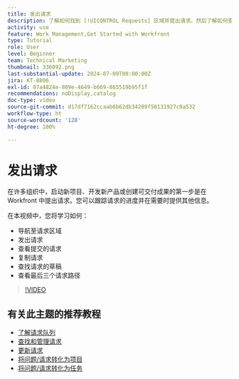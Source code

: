 ```yaml
---
title: 发出请求
description: 了解如何找到 [!UICONTROL Requests] 区域并提出请求。然后了解如何查看已提交的和草稿请求。
activity: use
feature: Work Management,Get Started with Workfront
type: Tutorial
role: User
level: Beginner
team: Technical Marketing
thumbnail: 336092.png
last-substantial-update: 2024-07-09T00:00:00Z
jira: KT-8806
exl-id: 07a4824e-809e-4649-b669-865519b95f1f
recommendations: noDisplay,catalog
doc-type: video
source-git-commit: d17df7162ccaab6b62db34209f50131927c0a532
workflow-type: ht
source-wordcount: '128'
ht-degree: 100%

---
```


# 发出请求

在许多组织中，启动新项目、开发新产品或创建可交付成果的第一步是在 Workfront 中提出请求。您可以跟踪请求的进度并在需要时提供其他信息。

在本视频中，您将学习如何：

* 导航至请求区域
* 发出请求
* 查看提交的请求
* 复制请求
* 查找请求的草稿
* 查看最后三个请求路径

>[!VIDEO](https://video.tv.adobe.com/v/336092/?quality=12&learn=on&enablevpops)

## 有关此主题的推荐教程

* [了解请求队列](/help/manage-work/request-queues/understand-request-queues.md)
* [查找和管理请求](/help/manage-work/issues-requests/find-requests.md)
* [更新请求](/help/manage-work/issues-requests/update-a-request.md)
* [将问题/请求转化为项目](/help/manage-work/issues-requests/create-a-project-from-a-request.md)
* [将问题/请求转化为任务](/help/manage-work/issues-requests/convert-issues-to-other-work-items.md)
